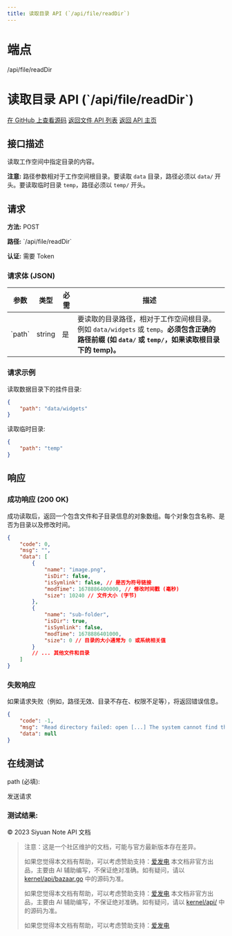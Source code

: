 ```yaml
---
title: 读取目录 API (`/api/file/readDir`)
---
```

# 端点

/api/file/readDir

# 读取目录 API (\`/api/file/readDir\`)

[在 GitHub 上查看源码](https://github.com/siyuan-note/siyuan/blob/master/kernel/api/file.go#L214) [返回文件 API 列表](../pages/file.html) [返回 API 主页](../index.html)

## 接口描述

读取工作空间中指定目录的内容。

**注意:** 路径参数相对于工作空间根目录。要读取 `data` 目录，路径必须以 `data/` 开头。要读取临时目录 `temp`，路径必须以 `temp/` 开头。

## 请求

**方法:** POST

**路径:** \`/api/file/readDir\`

**认证:** 需要 Token

### 请求体 (JSON)

| 参数 | 类型 | 必需 | 描述 |
| --- | --- | --- | --- |
| \`path\` | string | 是 | 要读取的目录路径，相对于工作空间根目录。例如 `data/widgets` 或 `temp`。**必须包含正确的路径前缀 (如 `data/` 或 `temp/`，如果读取根目录下的 temp)。** |

### 请求示例

读取数据目录下的挂件目录:

```json
{
    "path": "data/widgets"
}
```

读取临时目录:

```json
{
    "path": "temp"
}
```

## 响应

### 成功响应 (200 OK)

成功读取后，返回一个包含文件和子目录信息的对象数组。每个对象包含名称、是否为目录以及修改时间。

```json
{
    "code": 0,
    "msg": "",
    "data": [
        {
            "name": "image.png",
            "isDir": false,
            "isSymlink": false, // 是否为符号链接
            "modTime": 1678886400000, // 修改时间戳 (毫秒)
            "size": 10240 // 文件大小 (字节)
        },
        {
            "name": "sub-folder",
            "isDir": true,
            "isSymlink": false,
            "modTime": 1678886401000,
            "size": 0 // 目录的大小通常为 0 或系统相关值
        }
        // ... 其他文件和目录
    ]
}
```

### 失败响应

如果请求失败（例如，路径无效、目录不存在、权限不足等），将返回错误信息。

```json
{
    "code": -1,
    "msg": "Read directory failed: open [...] The system cannot find the path specified.", // 或 "Invalid path [...]"
    "data": null
}
```

## 在线测试

path (必填): 

发送请求

### 测试结果:

© 2023 Siyuan Note API 文档

> 注意：这是一个社区维护的文档，可能与官方最新版本存在差异。
> 
> 如果您觉得本文档有帮助，可以考虑赞助支持：[爱发电](https://afdian.com/a/leolee9086?tab=feed)
> 本文档非官方出品，主要由 AI 辅助编写，不保证绝对准确。如有疑问，请以 [kernel/api/bazaar.go](https://github.com/siyuan-note/siyuan/blob/master/kernel/api/bazaar.go) 中的源码为准。
> 
> 如果您觉得本文档有帮助，可以考虑赞助支持：[爱发电](https://afdian.com/a/leolee9086?tab=feed)
> 本文档非官方出品，主要由 AI 辅助编写，不保证绝对准确。如有疑问，请以 [kernel/api/](https://github.com/siyuan-note/siyuan/blob/master/kernel/api/) 中的源码为准。
> 
> 如果您觉得本文档有帮助，可以考虑赞助支持：[爱发电](https://afdian.com/a/leolee9086?tab=feed)
